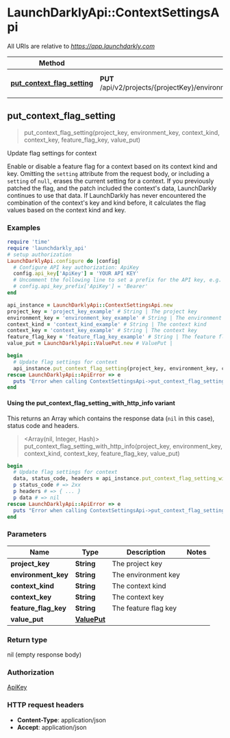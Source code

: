 # LaunchDarklyApi::ContextSettingsApi

All URIs are relative to *https://app.launchdarkly.com*

| Method | HTTP request | Description |
| ------ | ------------ | ----------- |
| [**put_context_flag_setting**](ContextSettingsApi.md#put_context_flag_setting) | **PUT** /api/v2/projects/{projectKey}/environments/{environmentKey}/contexts/{contextKind}/{contextKey}/flags/{featureFlagKey} | Update flag settings for context |


## put_context_flag_setting

> put_context_flag_setting(project_key, environment_key, context_kind, context_key, feature_flag_key, value_put)

Update flag settings for context

 Enable or disable a feature flag for a context based on its context kind and key.  Omitting the `setting` attribute from the request body, or including a `setting` of `null`, erases the current setting for a context.  If you previously patched the flag, and the patch included the context's data, LaunchDarkly continues to use that data. If LaunchDarkly has never encountered the combination of the context's key and kind before, it calculates the flag values based on the context kind and key. 

### Examples

```ruby
require 'time'
require 'launchdarkly_api'
# setup authorization
LaunchDarklyApi.configure do |config|
  # Configure API key authorization: ApiKey
  config.api_key['ApiKey'] = 'YOUR API KEY'
  # Uncomment the following line to set a prefix for the API key, e.g. 'Bearer' (defaults to nil)
  # config.api_key_prefix['ApiKey'] = 'Bearer'
end

api_instance = LaunchDarklyApi::ContextSettingsApi.new
project_key = 'project_key_example' # String | The project key
environment_key = 'environment_key_example' # String | The environment key
context_kind = 'context_kind_example' # String | The context kind
context_key = 'context_key_example' # String | The context key
feature_flag_key = 'feature_flag_key_example' # String | The feature flag key
value_put = LaunchDarklyApi::ValuePut.new # ValuePut | 

begin
  # Update flag settings for context
  api_instance.put_context_flag_setting(project_key, environment_key, context_kind, context_key, feature_flag_key, value_put)
rescue LaunchDarklyApi::ApiError => e
  puts "Error when calling ContextSettingsApi->put_context_flag_setting: #{e}"
end
```

#### Using the put_context_flag_setting_with_http_info variant

This returns an Array which contains the response data (`nil` in this case), status code and headers.

> <Array(nil, Integer, Hash)> put_context_flag_setting_with_http_info(project_key, environment_key, context_kind, context_key, feature_flag_key, value_put)

```ruby
begin
  # Update flag settings for context
  data, status_code, headers = api_instance.put_context_flag_setting_with_http_info(project_key, environment_key, context_kind, context_key, feature_flag_key, value_put)
  p status_code # => 2xx
  p headers # => { ... }
  p data # => nil
rescue LaunchDarklyApi::ApiError => e
  puts "Error when calling ContextSettingsApi->put_context_flag_setting_with_http_info: #{e}"
end
```

### Parameters

| Name | Type | Description | Notes |
| ---- | ---- | ----------- | ----- |
| **project_key** | **String** | The project key |  |
| **environment_key** | **String** | The environment key |  |
| **context_kind** | **String** | The context kind |  |
| **context_key** | **String** | The context key |  |
| **feature_flag_key** | **String** | The feature flag key |  |
| **value_put** | [**ValuePut**](ValuePut.md) |  |  |

### Return type

nil (empty response body)

### Authorization

[ApiKey](../README.md#ApiKey)

### HTTP request headers

- **Content-Type**: application/json
- **Accept**: application/json

